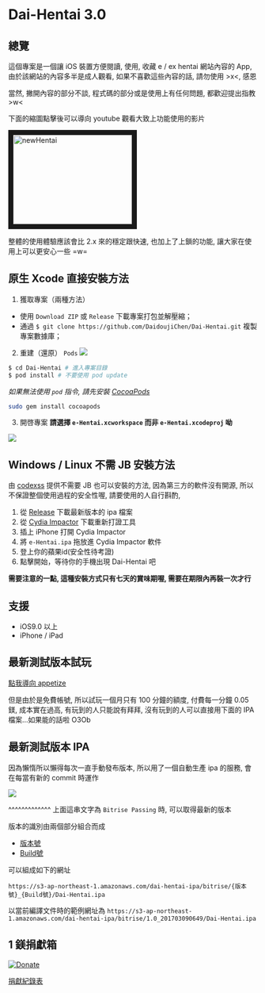 # Dai-Hentai 3.0

## 總覽
這個專案是一個讓 iOS 裝置方便閱讀, 使用, 收藏 e / ex hentai 網站內容的 App, 由於該網站的內容多半是成人觀看, 如果不喜歡這些內容的話, 請勿使用 >x<, 感恩

當然, 撇開內容的部分不談, 程式碼的部分或是使用上有任何問題, 都歡迎提出指教 >w<

下面的縮圖點擊後可以導向 youtube 觀看大致上功能使用的影片

<a href="http://www.youtube.com/watch?feature=player_embedded&v=DqkIxhpzP9s
" target="_blank"><img src="http://img.youtube.com/vi/DqkIxhpzP9s/0.jpg" 
alt="newHentai" width="240" height="180" border="10" /></a>

整體的使用體驗應該會比 2.x 來的穩定跟快速, 也加上了上鎖的功能, 讓大家在使用上可以更安心一些 =w=

## 原生 Xcode 直接安裝方法
1. 獲取專案（兩種方法）

 - 使用 `Download ZIP` 或 `Release` 下載專案打包並解壓縮；
 - 通過 `$ git clone https://github.com/DaidoujiChen/Dai-Hentai.git` 複製專案數據庫；
 
2. 重建（還原） `Pods`
  ![](https://s3-ap-northeast-1.amazonaws.com/daidoujiminecraft/Daidouji/%E8%9E%A2%E5%B9%95%E5%BF%AB%E7%85%A7+2016-12-07+%E4%B8%8A%E5%8D%8810.27.08.png)

 ```bash
 $ cd Dai-Hentai # 進入專案目錄
 $ pod install # 不要使用 pod update
```

 *如果無法使用 `pod` 指令, 請先安裝 [CocoaPods](https://cocoapods.org/)*

 ```bash
 sudo gem install cocoapods
```
3. 開啓專案
  **請選擇 `e-Hentai.xcworkspace` 而非 `e-Hentai.xcodeproj` 呦**

  ![](https://s3-ap-northeast-1.amazonaws.com/daidoujiminecraft/Daidouji/%E8%9E%A2%E5%B9%95%E5%BF%AB%E7%85%A7+2016-10-22+%E4%B8%8B%E5%8D%8810.26.35.png)
  
## Windows / Linux 不需 JB 安裝方法
由 [codexss](https://github.com/codexss) 提供不需要 JB 也可以安裝的方法, 因為第三方的軟件沒有開源, 所以不保證整個使用過程的安全性喔, 請要使用的人自行斟酌,

1. 從 [Release](https://github.com/DaidoujiChen/Dai-Hentai/releases) 下載最新版本的 ipa 檔案
2. 從 [Cydia Impactor](http://www.cydiaimpactor.com/) 下載重新打證工具
3. 插上 iPhone 打開 Cydia Impactor 
4. 將 `e-Hentai.ipa` 拖放進 Cydia Impactor 軟件
5. 登上你的蘋果id(安全性待考證)
6. 點擊開始，等待你的手機出現 Dai-Hentai 吧

**需要注意的一點, 這種安裝方式只有七天的賞味期喔, 需要在期限內再裝一次才行**

## 支援
- iOS9.0 以上
- iPhone / iPad

## 最新測試版本試玩

[點我導向 appetize](https://appetize.io/embed/qk23vcyrmbtecy7n12h6118wa4?device=iphone7&scale=100&orientation=portrait&osVersion=10.0&deviceColor=white)

但是由於是免費帳號, 所以試玩一個月只有 100 分鐘的額度, 付費每一分鐘 0.05 鎂, 成本實在過高, 有玩到的人只能說有拜拜, 沒有玩到的人可以直接用下面的 IPA 檔案...如果能的話啦 O3Ob

## 最新測試版本 IPA

因為懶惰所以懶得每次一直手動發布版本, 所以用了一個自動生產 ipa 的服務, 會在每當有新的 commit 時運作

![](https://www.bitrise.io/app/446db4b9b316a724.svg?token=I0YMFQ8S5i30cN95ZVgvhw&branch=3.0_master)

^^^^^^^^^^^^^ 上面這串文字為 `Bitrise Passing` 時, 可以取得最新的版本

版本的識別由兩個部分組合而成
  * [版本號](https://github.com/DaidoujiChen/Dai-Hentai/blob/3.0_master/Dai-Hentai/Info.plist#L18)
  * [Build號](https://github.com/DaidoujiChen/Dai-Hentai/blob/3.0_master/Dai-Hentai/Info.plist#L20)

可以組成如下的網址

```
https://s3-ap-northeast-1.amazonaws.com/dai-hentai-ipa/bitrise/{版本號}_{Build號}/Dai-Hentai.ipa
```

以當前編譯文件時的範例網址為 `https://s3-ap-northeast-1.amazonaws.com/dai-hentai-ipa/bitrise/1.0_201703090649/Dai-Hentai.ipa`

## 1 鎂捐獻箱
[![Donate](https://img.shields.io/badge/Donate-PayPal-green.svg)](https://www.paypal.com/cgi-bin/webscr?cmd=_s-xclick&hosted_button_id=N86FK92G3V4BS)
<img alt="" border="0" src="https://www.paypalobjects.com/zh_TW/i/scr/pixel.gif" width="1" height="1">

[捐獻紀錄表](https://docs.google.com/spreadsheets/d/17eY6Hi2Ol-tbb3pL11yRoAg6SeNKa-plj4VJvSuPQY8/edit#gid=0)

